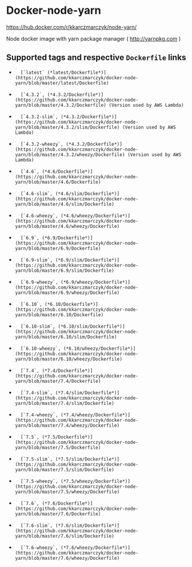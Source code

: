 # Docker-node-yarn
https://hub.docker.com/r/kkarczmarczyk/node-yarn/

Node docker image with yarn package manager ( http://yarnpkg.com )

## Supported tags and respective `Dockerfile` links

-       [`latest` (*latest/Dockerfile*)](https://github.com/kkarczmarczyk/docker-node-yarn/blob/master/latest/Dockerfile)
-       [`4.3.2`, (*4.3.2/Dockerfile*)](https://github.com/kkarczmarczyk/docker-node-yarn/blob/master/4.3.2/Dockerfile) (Version used by AWS Lambda)
-       [`4.3.2-slim`, (*4.3.2/Dockerfile*)](https://github.com/kkarczmarczyk/docker-node-yarn/blob/master/4.3.2/slim/Dockerfile) (Version used by AWS Lambda)
-       [`4.3.2-wheezy`, (*4.3.2/Dockerfile*)](https://github.com/kkarczmarczyk/docker-node-yarn/blob/master/4.3.2/wheezy/Dockerfile) (Version used by AWS Lambda)
-       [`4.6`, (*4.6/Dockerfile*)](https://github.com/kkarczmarczyk/docker-node-yarn/blob/master/4.6/Dockerfile)
-       [`4.6-slim`, (*4.6/slim/Dockerfile*)](https://github.com/kkarczmarczyk/docker-node-yarn/blob/master/4.6/slim/Dockerfile)
-       [`4.6-wheezy`, (*4.6/wheezy/Dockerfile*)](https://github.com/kkarczmarczyk/docker-node-yarn/blob/master/4.6/wheezy/Dockerfile)
-       [`6.9`, (*6.9/Dockerfile*)](https://github.com/kkarczmarczyk/docker-node-yarn/blob/master/6.9/Dockerfile)
-       [`6.9-slim`, (*6.9/slim/Dockerfile*)](https://github.com/kkarczmarczyk/docker-node-yarn/blob/master/6.9/slim/Dockerfile)
-       [`6.9-wheezy`, (*6.9/wheezy/Dockerfile*)](https://github.com/kkarczmarczyk/docker-node-yarn/blob/master/6.9/wheezy/Dockerfile)
-       [`6.10`, (*6.10/Dockerfile*)](https://github.com/kkarczmarczyk/docker-node-yarn/blob/master/6.10/Dockerfile)
-       [`6.10-slim`, (*6.10/slim/Dockerfile*)](https://github.com/kkarczmarczyk/docker-node-yarn/blob/master/6.10/slim/Dockerfile)
-       [`6.10-wheezy`, (*6.10/wheezy/Dockerfile*)](https://github.com/kkarczmarczyk/docker-node-yarn/blob/master/6.10/wheezy/Dockerfile)
-       [`7.4`, (*7.4/Dockerfile*)](https://github.com/kkarczmarczyk/docker-node-yarn/blob/master/7.4/Dockerfile)
-       [`7.4-slim`, (*7.4/slim/Dockerfile*)](https://github.com/kkarczmarczyk/docker-node-yarn/blob/master/7.4/slim/Dockerfile)
-       [`7.4-wheezy`, (*7.4/wheezy/Dockerfile*)](https://github.com/kkarczmarczyk/docker-node-yarn/blob/master/7.4/wheezy/Dockerfile)
-       [`7.5`, (*7.5/Dockerfile*)](https://github.com/kkarczmarczyk/docker-node-yarn/blob/master/7.5/Dockerfile)
-       [`7.5-slim`, (*7.5/slim/Dockerfile*)](https://github.com/kkarczmarczyk/docker-node-yarn/blob/master/7.5/slim/Dockerfile)
-       [`7.5-wheezy`, (*7.5/wheezy/Dockerfile*)](https://github.com/kkarczmarczyk/docker-node-yarn/blob/master/7.5/wheezy/Dockerfile)
-       [`7.6`, (*7.6/Dockerfile*)](https://github.com/kkarczmarczyk/docker-node-yarn/blob/master/7.6/Dockerfile)
-       [`7.6-slim`, (*7.6/slim/Dockerfile*)](https://github.com/kkarczmarczyk/docker-node-yarn/blob/master/7.6/slim/Dockerfile)
-       [`7.6-wheezy`, (*7.6/wheezy/Dockerfile*)](https://github.com/kkarczmarczyk/docker-node-yarn/blob/master/7.6/wheezy/Dockerfile)
